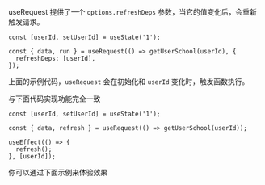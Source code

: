 <script setup>
import RefreshDeps from '../demo/refreshDeps.vue'
</script>

useRequest 提供了一个 `options.refreshDeps` 参数，当它的值变化后，会重新触发请求。

```tsx | pure
const [userId, setUserId] = useState('1');

const { data, run } = useRequest(() => getUserSchool(userId), {
  refreshDeps: [userId],
});
```

上面的示例代码，`useRequest` 会在初始化和 `userId` 变化时，触发函数执行。

与下面代码实现功能完全一致

```tsx | pure
const [userId, setUserId] = useState('1');

const { data, refresh } = useRequest(() => getUserSchool(userId));

useEffect(() => {
  refresh();
}, [userId]);
```

你可以通过下面示例来体验效果
<Demo src="hooks/effect/useRequest/demo/refreshDeps"/>
